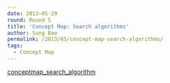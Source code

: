 ```yaml
---
date: 2013-05-29
round: Round 5
title: 'Concept Map: Search algorithms'
author: Sung Bae
permalink: /2013/05/concept-map-search-algorithms/
tags:
  - Concept Map
---
```

[conceptmap\_search\_algorithm][1]

 [1]: http://files.software-carpentry.org/training-course/2013/05/conceptmap_search_algorithm.pdf
